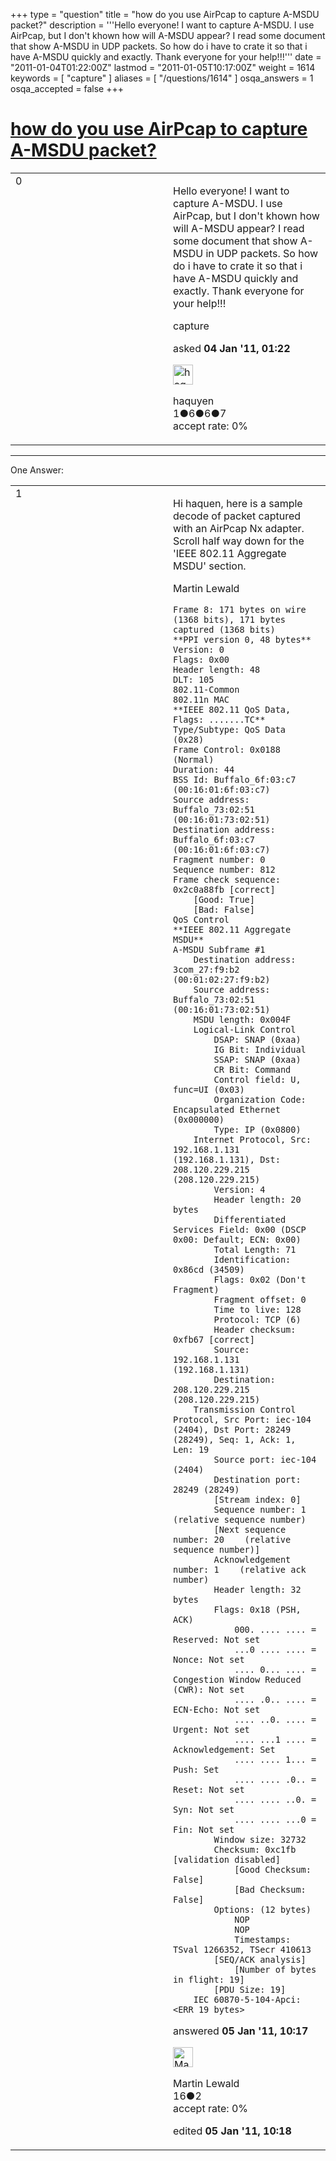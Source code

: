 +++
type = "question"
title = "how do you use AirPcap to capture A-MSDU packet?"
description = '''Hello everyone! I want to capture A-MSDU. I use AirPcap, but I don&#x27;t khown how will A-MSDU appear? I read some document that show A-MSDU in UDP packets. So how do i have to crate it so that i have A-MSDU quickly and exactly. Thank everyone for your help!!!'''
date = "2011-01-04T01:22:00Z"
lastmod = "2011-01-05T10:17:00Z"
weight = 1614
keywords = [ "capture" ]
aliases = [ "/questions/1614" ]
osqa_answers = 1
osqa_accepted = false
+++

<div class="headNormal">

# [how do you use AirPcap to capture A-MSDU packet?](/questions/1614/how-do-you-use-airpcap-to-capture-a-msdu-packet)

</div>

<div id="main-body">

<div id="askform">

<table id="question-table" style="width:100%;"><colgroup><col style="width: 50%" /><col style="width: 50%" /></colgroup><tbody><tr class="odd"><td style="width: 30px; vertical-align: top"><div class="vote-buttons"><span id="post-1614-upvote" class="ajax-command post-vote up" rel="nofollow" title="I like this post (click again to cancel)"> </span><div id="post-1614-score" class="post-score" title="current number of votes">0</div><span id="post-1614-downvote" class="ajax-command post-vote down" rel="nofollow" title="I dont like this post (click again to cancel)"> </span> <span id="favorite-mark" class="ajax-command favorite-mark" rel="nofollow" title="mark/unmark this question as favorite (click again to cancel)"> </span><div id="favorite-count" class="favorite-count"></div></div></td><td><div id="item-right"><div class="question-body"><p>Hello everyone! I want to capture A-MSDU. I use AirPcap, but I don't khown how will A-MSDU appear? I read some document that show A-MSDU in UDP packets. So how do i have to crate it so that i have A-MSDU quickly and exactly. Thank everyone for your help!!!</p></div><div id="question-tags" class="tags-container tags"><span class="post-tag tag-link-capture" rel="tag" title="see questions tagged &#39;capture&#39;">capture</span></div><div id="question-controls" class="post-controls"></div><div class="post-update-info-container"><div class="post-update-info post-update-info-user"><p>asked <strong>04 Jan '11, 01:22</strong></p><img src="https://secure.gravatar.com/avatar/4f406866b1740fdc247ba628d2515395?s=32&amp;d=identicon&amp;r=g" class="gravatar" width="32" height="32" alt="haquyen&#39;s gravatar image" /><p><span>haquyen</span><br />
<span class="score" title="1 reputation points">1</span><span title="6 badges"><span class="badge1">●</span><span class="badgecount">6</span></span><span title="6 badges"><span class="silver">●</span><span class="badgecount">6</span></span><span title="7 badges"><span class="bronze">●</span><span class="badgecount">7</span></span><br />
<span class="accept_rate" title="Rate of the user&#39;s accepted answers">accept rate:</span> <span title="haquyen has no accepted answers">0%</span></p></div></div><div id="comments-container-1614" class="comments-container"></div><div id="comment-tools-1614" class="comment-tools"></div><div class="clear"></div><div id="comment-1614-form-container" class="comment-form-container"></div><div class="clear"></div></div></td></tr></tbody></table>

------------------------------------------------------------------------

<div class="tabBar">

<span id="sort-top"></span>

<div class="headQuestions">

One Answer:

</div>

</div>

<span id="1635"></span>

<div id="answer-container-1635" class="answer">

<table style="width:100%;"><colgroup><col style="width: 50%" /><col style="width: 50%" /></colgroup><tbody><tr class="odd"><td style="width: 30px; vertical-align: top"><div class="vote-buttons"><span id="post-1635-upvote" class="ajax-command post-vote up" rel="nofollow" title="I like this post (click again to cancel)"> </span><div id="post-1635-score" class="post-score" title="current number of votes">1</div><span id="post-1635-downvote" class="ajax-command post-vote down" rel="nofollow" title="I dont like this post (click again to cancel)"> </span></div></td><td><div class="item-right"><div class="answer-body"><p>Hi haquen, here is a sample decode of packet captured with an AirPcap Nx adapter. Scroll half way down for the 'IEEE 802.11 Aggregate MSDU' section.</p><p>Martin Lewald</p><pre><code>Frame 8: 171 bytes on wire (1368 bits), 171 bytes captured (1368 bits)
**PPI version 0, 48 bytes**
Version: 0
Flags: 0x00
Header length: 48
DLT: 105
802.11-Common
802.11n MAC
**IEEE 802.11 QoS Data, Flags: .......TC**
Type/Subtype: QoS Data (0x28)
Frame Control: 0x0188 (Normal)
Duration: 44
BSS Id: Buffalo_6f:03:c7 (00:16:01:6f:03:c7)
Source address: Buffalo_73:02:51 (00:16:01:73:02:51)
Destination address: Buffalo_6f:03:c7 (00:16:01:6f:03:c7)
Fragment number: 0
Sequence number: 812
Frame check sequence: 0x2c0a88fb [correct]
    [Good: True]
    [Bad: False]
QoS Control
**IEEE 802.11 Aggregate MSDU**
A-MSDU Subframe #1
    Destination address: 3com_27:f9:b2 (00:01:02:27:f9:b2)
    Source address: Buffalo_73:02:51 (00:16:01:73:02:51)
    MSDU length: 0x004F
    Logical-Link Control
        DSAP: SNAP (0xaa)
        IG Bit: Individual
        SSAP: SNAP (0xaa)
        CR Bit: Command
        Control field: U, func=UI (0x03)
        Organization Code: Encapsulated Ethernet (0x000000)
        Type: IP (0x0800)
    Internet Protocol, Src: 192.168.1.131 (192.168.1.131), Dst: 208.120.229.215 (208.120.229.215)
        Version: 4
        Header length: 20 bytes
        Differentiated Services Field: 0x00 (DSCP 0x00: Default; ECN: 0x00)
        Total Length: 71
        Identification: 0x86cd (34509)
        Flags: 0x02 (Don&#39;t Fragment)
        Fragment offset: 0
        Time to live: 128
        Protocol: TCP (6)
        Header checksum: 0xfb67 [correct]
        Source: 192.168.1.131 (192.168.1.131)
        Destination: 208.120.229.215 (208.120.229.215)
    Transmission Control Protocol, Src Port: iec-104 (2404), Dst Port: 28249 (28249), Seq: 1, Ack: 1, Len: 19
        Source port: iec-104 (2404)
        Destination port: 28249 (28249)
        [Stream index: 0]
        Sequence number: 1    (relative sequence number)
        [Next sequence number: 20    (relative sequence number)]
        Acknowledgement number: 1    (relative ack number)
        Header length: 32 bytes
        Flags: 0x18 (PSH, ACK)
            000. .... .... = Reserved: Not set
            ...0 .... .... = Nonce: Not set
            .... 0... .... = Congestion Window Reduced (CWR): Not set
            .... .0.. .... = ECN-Echo: Not set
            .... ..0. .... = Urgent: Not set
            .... ...1 .... = Acknowledgement: Set
            .... .... 1... = Push: Set
            .... .... .0.. = Reset: Not set
            .... .... ..0. = Syn: Not set
            .... .... ...0 = Fin: Not set
        Window size: 32732
        Checksum: 0xc1fb [validation disabled]
            [Good Checksum: False]
            [Bad Checksum: False]
        Options: (12 bytes)
            NOP
            NOP
            Timestamps: TSval 1266352, TSecr 410613
        [SEQ/ACK analysis]
            [Number of bytes in flight: 19]
        [PDU Size: 19]
    IEC 60870-5-104-Apci: &lt;ERR 19 bytes&gt;</code></pre></div><div class="answer-controls post-controls"></div><div class="post-update-info-container"><div class="post-update-info post-update-info-user"><p>answered <strong>05 Jan '11, 10:17</strong></p><img src="https://secure.gravatar.com/avatar/669134f99381da9902f84ea4c2b81967?s=32&amp;d=identicon&amp;r=g" class="gravatar" width="32" height="32" alt="Martin%20Lewald&#39;s gravatar image" /><p><span>Martin Lewald</span><br />
<span class="score" title="16 reputation points">16</span><span title="2 badges"><span class="bronze">●</span><span class="badgecount">2</span></span><br />
<span class="accept_rate" title="Rate of the user&#39;s accepted answers">accept rate:</span> <span title="Martin Lewald has no accepted answers">0%</span></p></div><div class="post-update-info post-update-info-edited"><p><span> edited <strong>05 Jan '11, 10:18</strong> </span></p></div></div><div id="comments-container-1635" class="comments-container"></div><div id="comment-tools-1635" class="comment-tools"></div><div class="clear"></div><div id="comment-1635-form-container" class="comment-form-container"></div><div class="clear"></div></div></td></tr></tbody></table>

</div>

<div class="paginator-container-left">

</div>

</div>

</div>

